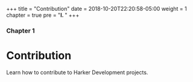 +++
title = "Contribution"
date = 2018-10-20T22:20:58-05:00
weight = 1
chapter = true
pre = "<b>I. </b>"
+++

### Chapter 1

# Contribution

Learn how to contribute to Harker Development projects.
